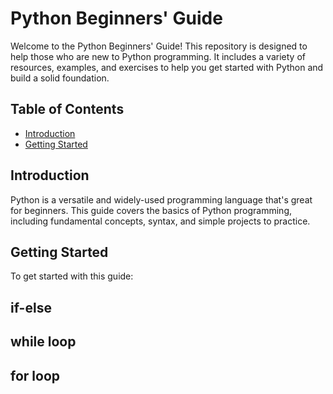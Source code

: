# Python Beginners' Guide

Welcome to the Python Beginners' Guide! This repository is designed to help those who are new to Python programming. It includes a variety of resources, examples, and exercises to help you get started with Python and build a solid foundation.

## Table of Contents

- [Introduction](#introduction)
- [Getting Started](#getting-started)

## Introduction

Python is a versatile and widely-used programming language that's great for beginners. This guide covers the basics of Python programming, including fundamental concepts, syntax, and simple projects to practice.

## Getting Started

To get started with this guide:
## if-else
## while loop
## for loop

